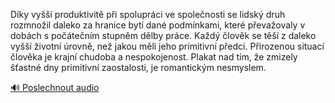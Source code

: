 
Díky vyšší produktivitě při spolupráci ve společnosti se lidský druh rozmnožil daleko za hranice bytí dané podmínkami, které převažovaly v dobách s počátečním stupněm dělby práce. Každý člověk se těší z daleko vyšší životní úrovně, než jakou měli jeho primitivní předci. Přirozenou situací člověka je krajní chudoba a nespokojenost. Plakat nad tím, že zmizely šťastné dny primitivní zaostalosti, je romantickým nesmyslem.

[🔊 Poslechnout audio](/data/7-paragraphs/audio/chapter_37/para_010-Dky-vy-produktivit-pi-spoluprci-ve-spoleno.mp3)
